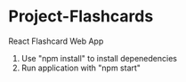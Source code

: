 # Project-Flashcards
React Flashcard Web App


1. Use "npm install" to install depenedencies
2. Run application with "npm start"
